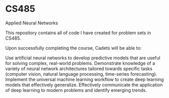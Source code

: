 # CS485
Applied Neural Networks

This repository contains all of code I have created for problem sets in CS485. 

Upon successfully completing the course, Cadets will be able to:

Use artificial neural networks to develop predictive models that are useful for solving complex, real-world problems.
Demonstrate knowledge of a variety of neural network architectures tailored towards specific tasks (computer vision, natural language processing, time-series forecasting).
Implement the universal machine learning workflow to create deep learning models that effectively generalize.
Effectively communicate the application of deep learning to modern problems and identify emerging trends.
